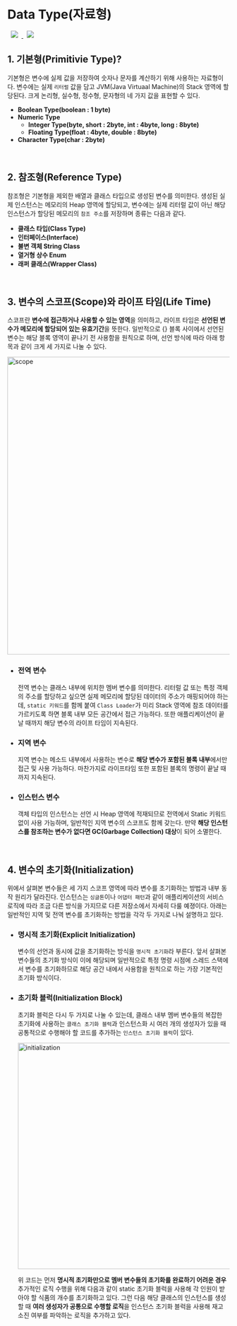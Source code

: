# Data Type(자료형)
<a href="http://melonicedlatte.com/">
    <img src="https://img.shields.io/badge/Java-red"
        style="height : auto; margin-left : 8px; margin-right : 8px;"/>
    <img src="https://img.shields.io/badge/DataType-orange"
        style="height : auto; margin-left : 8px; margin-right : 8px;"/>
</a>


## 1. 기본형(Primitivie Type)?
  기본형은 변수에 실제 값을 저장하여 숫자나 문자를 계산하기 위해 사용하는 자료형이다. 변수에는 실제 `리터럴` 값을 담고 
  JVM(Java Virtuaal Machine)의 Stack 영역에 할당된다. 크게 논리형, 실수형, 정수형, 문자형의 네 가지 값을 표현할 수 있다.
  
  * **Boolean Type(boolean : 1 byte)**
  * **Numeric Type**
    * **Integer Type(byte, short : 2byte, int : 4byte, long : 8byte)**
    * **Floating Type(float : 4byte, double : 8byte)**
  * **Character Type(char : 2byte)**

<br>

## 2. 참조형(Reference Type)
  참조형은 기본형을 제외한 배열과 클래스 타입으로 생성된 변수를 의미한다. 생성된 실제 인스턴스는 메모리의 Heap 영역에 할당되고, 
  변수에는 실제 리터럴 값이 아닌 해당 인스턴스가 할당된 메모리의 `참조 주소`를 저장하며 종류는 다음과 같다.  
  * **클래스 타입(Class Type)**
  * **인터페이스(Interface)**
  * **불변 객체 String Class**
  * **열거형 상수 Enum**
  * **래퍼 클래스(Wrapper Class)**

<br>

## 3. 변수의 스코프(Scope)와 라이프 타임(Life Time)
  스코프란 **변수에 접근하거나 사용할 수 있는 영역**을 의미하고, 라이프 타임은 **선언된 변수가 메모리에 할당되어 있는 유효기간**을 
  뜻한다. 일반적으로 {} 블록 사이에서 선언된 변수는 해당 블록 영역이 끝나기 전 사용함을 원칙으로 하며, 선언 방식에 따라 아래 항목과 
  같이 크게 세 가지로 나눌 수 있다.    

  <img width="674" alt="scope" src="https://user-images.githubusercontent.com/78818063/166433065-2bf5dcde-2d5b-4036-8720-15662161a896.png">

* ### 전역 변수 ###
  전역 변수는 클래스 내부에 위치한 멤버 변수를 의미한다. 리터럴 값 또는 특정 객체의 주소를 할당하고 싶으면 실제 메모리에 
  할당된 데이터의 주소가 매핑되어야 하는데, `static 키워드`를 함께 붙여 `Class Loader`가 미리 Stack 영역에 참조 데이터를 
  가르키도록 하면 블록 내부 모든 공간에서 접근 가능하다. 또한 애플리케이션이 끝날 때까지 해당 변수의 라이프 타임이 지속된다.

* ### 지역 변수 ###
  지역 변수는 메소드 내부에서 사용하는 변수로 **해당 변수가 포함된 블록 내부**에서만 접근 및 사용 가능하다. 마찬가지로 라이프타임 또한 
  포함된 블록의 명령이 끝날 때까지 지속된다.

* ### 인스턴스 변수 ###
  객체 타입의 인스턴스는 선언 시 Heap 영역에 적재되므로 전역에서 Static 키워드 없이 사용 가능하며, 일반적인 지역 변수의 
  스코프도 함께 갖는다. 만약 **해당 인스턴스를 참조하는 변수가 없다면 GC(Garbage Collection) 대상**이 되어 소멸한다. 
  
<br>

## 4. 변수의 초기화(Initialization)
  위에서 살펴본 변수들은 세 가지 스코프 영역에 따라 변수를 초기화하는 방법과 내부 동작 원리가 달라진다. 인스턴스는 
  `싱글톤`이나 `어댑터 패턴`과 같이 애플리케이션의 서비스 로직에 따라 조금 다른 방식을 가지므로 다른 저장소에서 자세히 
  다룰 예졍이다. 아래는 일반적인 지역 및 전역 변수를 초기화하는 방법을 각각 두 가지로 나눠 설명하고 있다. 

* ### 명시적 초기화(Explicit Initialization) ###
  변수의 선언과 동시에 값을 초기화하는 방식을 `명시적 초기화`라 부른다. 앞서 살펴본 변수들의 초기화 방식이 이에 해당되며 
  일반적으로 특정 명령 시점에 스레드 스택에서 변수를 초기화하므로 해당 공간 내에서 사용함을 원칙으로 하는 가장 기본적인 초기화 방식이다. 
  
* ### 초기화 블럭(Initialization Block) ###
  초기화 블럭은 다시 두 가지로 나눌 수 있는데, 클래스 내부 멤버 변수들의 복잡한 초기화에 사용하는 `클래스 초기화 블럭`과 
  인스턴스화 시 여러 개의 생성자가 있을 때 공통적으로 수행해야 할 코드를 추가하는 `인스턴스 초기화 블럭`이 있다.  

  <img width="512" alt="initialization" src="https://user-images.githubusercontent.com/78818063/166439626-a4f9d7b0-2005-4b12-b7b8-e7edcf89745b.png">
  
  위 코드는 먼저 **명시적 초기화만으로 멤버 변수들의 초기화를 완료하기 어려운 경우** 추가적인 로직 수행을 위해 다음과 같이 static 
  초기화 블럭을 사용해 각 인원이 받아야 할 식품의 개수를 초기화하고 있다. 그런 다음 해당 클래스의 인스턴스를 생성할 때 **여러 생성자가 
  공통으로 수행할 로직**을 인스턴스 초기화 블럭을 사용해 재고 소진 여부를 파악하는 로직을 추가하고 있다. 
